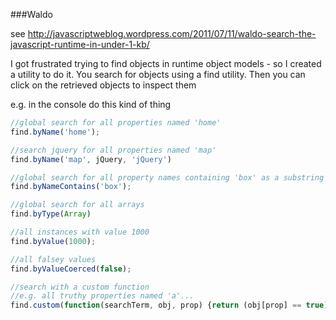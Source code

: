 ###Waldo

see http://javascriptweblog.wordpress.com/2011/07/11/waldo-search-the-javascript-runtime-in-under-1-kb/

I got frustrated trying to find objects in runtime object models - so I created a utility to do it.
You search for objects using a find utility. Then you can click on the retrieved objects to inspect them

e.g. in the console do this kind of thing

```js
//global search for all properties named 'home'
find.byName('home');

//search jquery for all properties named 'map'
find.byName('map', jQuery, 'jQuery')

//global search for all property names containing 'box' as a substring
find.byNameContains('box');

//global search for all arrays
find.byType(Array)

//all instances with value 1000
find.byValue(1000);

//all falsey values
find.byValueCoerced(false);

//search with a custom function 
//e.g. all truthy properties named 'a'...
find.custom(function(searchTerm, obj, prop) {return (obj[prop] == true) && (prop == 'a')});```
